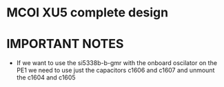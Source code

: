 # MCOI XU5 complete design


# IMPORTANT NOTES
* If we want to use the si5338b-b-gmr with the onboard oscilator on the PE1 we
  need to use just the capacitors c1606 and c1607 and unmount the c1604 and
  c1605

